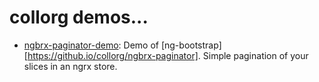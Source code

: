# collorg demos...

* [ngbrx-paginator-demo](https://collorg.github.io/ngbrx-paginator-demo): Demo of [ng-bootstrap][https://github.io/collorg/ngbrx-paginator]. Simple pagination of your slices in an ngrx store.